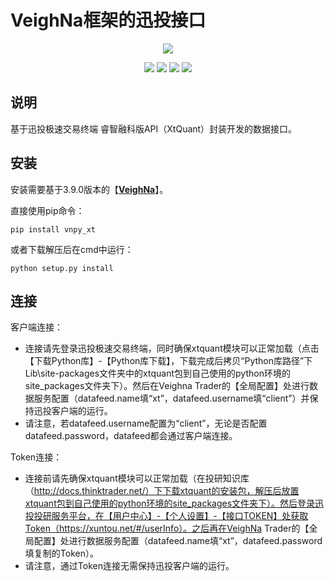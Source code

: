 # VeighNa框架的迅投接口

<p align="center">
  <img src ="https://vnpy.oss-cn-shanghai.aliyuncs.com/vnpy-logo.png"/>
</p>

<p align="center">
    <img src ="https://img.shields.io/badge/version-1.0.0-blueviolet.svg"/>
    <img src ="https://img.shields.io/badge/platform-windows-yellow.svg"/>
    <img src ="https://img.shields.io/badge/python-3.10-blue.svg" />
    <img src ="https://img.shields.io/github/license/vnpy/vnpy.svg?color=orange"/>
</p>

## 说明

基于迅投极速交易终端 睿智融科版API（XtQuant）封装开发的数据接口。

## 安装

安装需要基于3.9.0版本的【[**VeighNa**](https://github.com/vnpy/vnpy)】。

直接使用pip命令：

```
pip install vnpy_xt
```


或者下载解压后在cmd中运行：

```
python setup.py install
```

## 连接

客户端连接：
 - 连接请先登录迅投极速交易终端，同时确保xtquant模块可以正常加载（点击【下载Python库】-【Python库下载】，下载完成后拷贝“Python库路径”下Lib\site-packages文件夹中的xtquant包到自己使用的python环境的site_packages文件夹下）。然后在Veighna Trader的【全局配置】处进行数据服务配置（datafeed.name填“xt”，datafeed.username填“client”）并保持迅投客户端的运行。
 - 请注意，若datafeed.username配置为“client”，无论是否配置datafeed.password，datafeed都会通过客户端连接。

Token连接：
 - 连接前请先确保xtquant模块可以正常加载（在投研知识库（http://docs.thinktrader.net/）下下载xtquant的安装包，解压后放置xtquant包到自己使用的python环境的site_packages文件夹下）。然后登录迅投投研服务平台，在【用户中心】-【个人设置】-【接口TOKEN】处获取Token（https://xuntou.net/#/userInfo）。之后再在VeighNa Trader的【全局配置】处进行数据服务配置（datafeed.name填“xt”，datafeed.password填复制的Token）。
 - 请注意，通过Token连接无需保持迅投客户端的运行。
